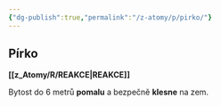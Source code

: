 ```yaml
---
{"dg-publish":true,"permalink":"/z-atomy/p/pirko/"}
---
```


## Pírko
**[[z_Atomy/R/REAKCE\|REAKCE]]**

Bytost do 6 metrů **pomalu** a bezpečně **klesne** na zem.